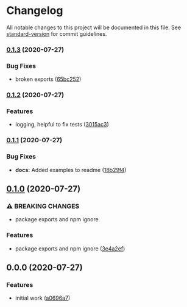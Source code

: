 # Changelog

All notable changes to this project will be documented in this file. See [standard-version](https://github.com/conventional-changelog/standard-version) for commit guidelines.

### [0.1.3](https://github.com/wesleytodd/fs-test-fixtures/compare/v0.1.2...v0.1.3) (2020-07-27)


### Bug Fixes

* broken exports ([65bc252](https://github.com/wesleytodd/fs-test-fixtures/commit/65bc252c5104c347a3babae7aa79e9ab1e72e1f2))

### [0.1.2](https://github.com/wesleytodd/fs-test-fixtures/compare/v0.1.1...v0.1.2) (2020-07-27)


### Features

* logging, helpful to fix tests ([3015ac3](https://github.com/wesleytodd/fs-test-fixtures/commit/3015ac3f0a6ab6af95a91a1f42053550dcd173f9))

### [0.1.1](https://github.com/wesleytodd/fs-test-fixtures/compare/v0.1.0...v0.1.1) (2020-07-27)


### Bug Fixes

* **docs:** Added examples to readme ([18b29f4](https://github.com/wesleytodd/fs-test-fixtures/commit/18b29f4e799597c602292a7e1f730d46262362d1))

## [0.1.0](https://github.com/wesleytodd/fs-test-fixtures/compare/v0.0.0...v0.1.0) (2020-07-27)


### ⚠ BREAKING CHANGES

* package exports and npm ignore

### Features

* package exports and npm ignore ([3e4a2ef](https://github.com/wesleytodd/fs-test-fixtures/commit/3e4a2efd4c749437f44d98e1aa1662e95b9e16f3))

## 0.0.0 (2020-07-27)


### Features

* initial work ([a0696a7](https://github.com/wesleytodd/fs-test-fixtures/commit/a0696a7ca30afe0dedfda21109056b4e6733a991))
